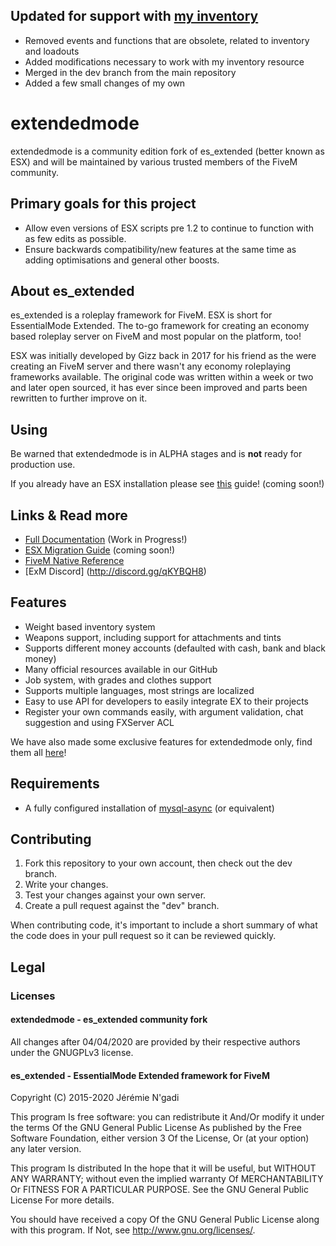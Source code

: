 ## Updated for support with [my inventory](https://github.com/thelindat/linden_inventory/)
* Removed events and functions that are obsolete, related to inventory and loadouts
* Added modifications necessary to work with my inventory resource
* Merged in the dev branch from the main repository
* Added a few small changes of my own



# extendedmode
extendedmode is a community edition fork of es_extended (better known as ESX) and will be maintained by various trusted members of the FiveM community.

## Primary goals for this project
- Allow even versions of ESX scripts pre 1.2 to continue to function with as few edits as possible.
- Ensure backwards compatibility/new features at the same time as adding optimisations and general other boosts.

## About es_extended
es_extended is a roleplay framework for FiveM. ESX is short for EssentialMode Extended. The to-go framework for creating an economy based roleplay server on FiveM and most popular on the platform, too!

ESX was initially developed by Gizz back in 2017 for his friend as the were creating an FiveM server and there wasn't any economy roleplaying frameworks available. The original code was written within a week or two and later open sourced, it has ever since been improved and parts been rewritten to further improve on it.

## Using

Be warned that extendedmode is in ALPHA stages and is **not** ready for production use.

If you already have an ESX installation please see [this]() guide! (coming soon!)

## Links & Read more

- [Full Documentation](https://extendedmode.github.io) (Work in Progress!)
- [ESX Migration Guide]() (coming soon!)
- [FiveM Native Reference](https://runtime.fivem.net/doc/reference.html)
- [ExM Discord] (http://discord.gg/qKYBQH8)


## Features

- Weight based inventory system
- Weapons support, including support for attachments and tints
- Supports different money accounts (defaulted with cash, bank and black money)
- Many official resources available in our GitHub
- Job system, with grades and clothes support
- Supports multiple languages, most strings are localized
- Easy to use API for developers to easily integrate EX to their projects
- Register your own commands easily, with argument validation, chat suggestion and using FXServer ACL

We have also made some exclusive features for extendedmode only, find them all [here](https://extendedmode.github.io/functions/Client%20Functions/)!

## Requirements

- A fully configured installation of [mysql-async](https://github.com/brouznouf/fivem-mysql-async) (or equivalent)

## Contributing

1) Fork this repository to your own account, then check out the dev branch.
2) Write your changes.
3) Test your changes against your own server.
4) Create a pull request against the "dev" branch.

When contributing code, it's important to include a short summary of what the code does in your pull request so it can be reviewed quickly.

## Legal

### Licenses

#### extendedmode - es_extended community fork

All changes after 04/04/2020 are provided by their respective authors under the GNUGPLv3 license.

#### es_extended - EssentialMode Extended framework for FiveM

Copyright (C) 2015-2020 Jérémie N'gadi

This program Is free software: you can redistribute it And/Or modify it under the terms Of the GNU General Public License As published by the Free Software Foundation, either version 3 Of the License, Or (at your option) any later version.

This program Is distributed In the hope that it will be useful, but WITHOUT ANY WARRANTY; without even the implied warranty Of MERCHANTABILITY Or FITNESS FOR A PARTICULAR PURPOSE. See the GNU General Public License For more details.

You should have received a copy Of the GNU General Public License along with this program. If Not, see http://www.gnu.org/licenses/.
